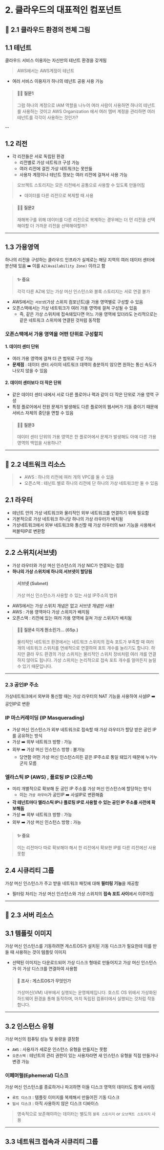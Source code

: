 # 2. 클라우드의 대표적인 컴포넌트

## 📖 2.1 클라우드 환경의 전체 그림

## 1.1 테넌트
클라우드 서비스 이용자는 자신만의 테넌트 환경을 갖게됨

> AWS에서는 AWS계정이 테넌트

- 여러 서비스 이용자가 하나의 테넌트 공용 사용 가능

> #### 🙋‍♀️ 질문1
> 그럼 하나의 계정으로 IAM 역할을 나누어 여러 사람이 사용하면 하나의 테넌트를 사용하는 것이고 AWS Organization 에서 여러 멤버 계정을 관리하면 여러 테넌트를 각각이 사용하는 것인가?

--

## 1.2 리전
- 각 리전들은 서로 독립된 환경
    - 리전별로 가상 네트워크 구성 가능
    - 여러 리전에 걸친 가상 네트워크는 못만듦
    - 사용자 계정이나 테넌트 정보는 여러 리전에 걸쳐서 사용 가능

> 오브젝트 스토리지는 모든 리전에서 공통으로 사용할 수 있도록 만들어짐
> - 데이터를 다른 리전으로 복제할 때 사용

> #### 🙋‍♀️ 질문2
> 재해복구를 위해 데이터를 다른 리전으로 복제하는 경우에는 더 먼 리전을 선택해야할 더 가까운 리전을 선택해야할까?

---

## 1.3 가용영역
하나의 리전을 구성하는 클라우드 인프라가 실제로는 해당 지역의 여러 데이터 센터에 분산돼 있음 ➡️ 이를 `AZ(Availability Zone)` 이라고 함

> #### ✨ 중요
> 각각 다른 AZ에 있는 가상 머신 인스턴스와 블록 스토리지는 서로 연결 불가

- AWS에서는 `서브넷`(가상 스위치 컴포넌트)을 가용 영역별로 구성할 수 있음
- 오픈스택에서는 가상 네트워크가 여러 가용 영역에 걸쳐 구성될 수 있음
    - 즉, 같은 가상 스위치에 접속돼있다면 어느 가용 영역에 있더라도 논리적으로는 같은 네트워크 스위치에 연결된 것처럼 동작함

### 오픈스택에서 가용 영역을 어떤 단위로 구성할지
#### 1. 데이터 센터 단위
- 여러 가용 영역에 걸쳐 더 큰 범위로 구성 가능
- **문제점** : 데이터 센터 사이의 네트워크 데역이 충분하지 않으면 원하는 통신 속도가 나오지 않을 수 있음

#### 2. 데이터 센터보다 더 작은 단위
- 같은 데이터 센터 내에서 서로 다른 플로어나 랙과 같이 더 작은 단위로 가용 영역 구성
- 특정 플로어에서 전원 문제가 발생해도 다른 플로어의 웹서버가 기동 중이기 때문에 서비스 자체의 중단을 면할 수 있음

> #### 🙋‍♀️ 질문3
> 데이터 센터 단위의 가용 영역은 한 플로어에서 문제가 발생해도 아예 다른 가용영역의 백업을 사용하나?

---
## 📖 2.2 네트워크 리소스

> - AWS : 하나의 리전에 여러 개의 VPC를 둘 수 있음
> - 오픈스택 : 테넌트 별로 하나의 리전에 단 하나의 가상 네트워크만 둘 수 있음

## 2.1 라우터
- 테넌트 안의 가상 네트워크와 물리적인 외부 네트워크를 연결하기 위해 필요함
- 기본적으로 가상 네트워크 하나당 하나의 가상 라우터가 배치됨
- 가상네트워크에서 외부 네트워크와 통신할 때 가상 라우터의 `NAT` 기능을 사용해서 퍼블릭IP로 변환함

---

## 2.2 스위치(서브넷)
- 가상 라우터와 가상 머신 인스턴스의 가상 NIC가 연결되는 접점
- **하나의 가상 스위치에 하나의 서브넷이 할당됨**
> #### 서브넷 (Subnet)
> 가상 머신 인스턴스가 사용할 수 있는 사설 IP주소의 범위

- AWS에서는 가상 스위치 개념은 없고 서브넷 개념만 사용!
- AWS : 가용 영역마다 가상 스위치가 배치됨
- 오픈스택 : 리전에 있는 여러 가용 영역에 걸쳐 가상 스위치가 배치됨

> #### 🙋‍♀️ 질문4 이게 뭔소린가... (65p.)
> 물리적인 네트워크 환경에서는 네트워크 스위치의 접속 포트가 부족할 때 여러 개의 네트워크 스위치를 연쇄적으로 연결하여 포트 개수를 늘리기도 합니다. 하지만 클라 우드 환경의 가상 스위치는 물리적인 스위치 장비처럼 여러 개를 연결하지 않아도 됩니다. 가상 스위치는 논리적으로 접속 포트 개수를 얼마든지 늘릴 수 있기 때문입니다.

---

### 2.3 공인IP 주소
가상네트워크에서 외부와 통신할 때는 가상 라우터의 NAT 기능을 사용하여 사설IP ➡️ 공인IP로 변환

### IP 마스커레이딩 (IP Masquerading)
- 가상 머신 인스턴스가 외부 네트워크로 접속할 때 가상 라우터가 할당 받은 공인 IP를 공유하는 방식
- 가상 ➡️ 외부 네트워크 방향 : 가능
- 외부 ➡️ 가상 머신 인스턴스 방향 : 불가능
    - 당연함 어떤 가상 머신 인스턴스이든 같은 IP주소로 통일 돼있기 때문에 누가누군지 모름

### 엘라스틱 IP (AWS) , 플로팅 IP (오픈스택)
- 미리 개별적으로 확보해 둔 공인 IP 주소를 가상 머신 인스턴스에 할당하는 방식
    - 이는 `가상 라우터`가 공인IP ➡️ 사설IP로 변환해줌
- **각 테넌트마다 엘라스틱 IP나 플로팅 IP로 사용할 수 있는 공인 IP 주소를 사전에 확보해둠**
- 가상 ➡️ 외부 네트워크 방향 : 가능
- 외부 ➡️ 가상 머신 인스턴스 방향 : 가능

> #### ✨ 중요
> 이는 리전마다 따로 확보해야 해서 한 리전에서 확보한 IP를 다른 리전에선 사용못함

## 2.4 시큐리티 그룹
가상 머신 인스턴스가 주고 받을 네트워크 패킷에 대해 **필터링 기능**을 제공함
- 필터링 처리는 가상 머신 인스턴스와 가상 스위치의 **접속 포트 사이**에서 이루어짐

---
## 📖 2.3 서버 리소스

## 3.1 템플릿 이미지
가상 머신 인스턴스를 기동하려면 게스트OS가 설치된 기동 디스크가 필요한데 이를 만들 때 사용하는 것이 템플릿 이미지
- 선택된 이미지는 다운로드되어 가상 디스크 형태로 만들어지고 가상 머신 인스턴스가 이 가상 디스크를 연결하여 사용함

> #### 🧐 조사 : 게스트OS가 무엇인가
> 가상머신(VM) 내부에서 실행되는 운영체제입니다. 호스트 OS 위에서 가상화된 하드웨어 환경을 통해 동작하며, 마치 독립된 컴퓨터에서 실행되는 것처럼 작동합니다.

---

## 3.2 인스턴스 유형
가상 머신의 컴퓨팅 성능 및 용량을 결정함
- `AWS` : 사용자가 세로운 인스턴스 유형을 만들지는 못함
- `오픈스택` : 테넌트의 관리 권한이 있는 사용자라면 새 인스턴스 유형을 직접 만들거나 변경 가능

### 이페머럴(Ephemeral) 디스크
가상 머신 인스턴스를 종료하거나 파괴하면 이들 디스크 영역의 데이터도 함께 사라짐
- `루트 디스크` : 템플릿 이미지를 복제해서 만들어진 기동 디스크
- `임시 디스크` : 아직 사용하지 않은 디스크 디바이스

> 영속적으로 보존해야하는 데이터는 별도의 `블록 스토리지` or `오브젝트 스토리지` 사용

---
## 3.3 네트워크 접속과 시큐리티 그룹

